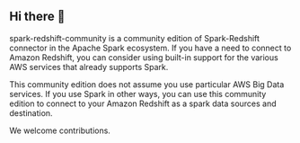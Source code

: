 ## Hi there 👋

spark-redshift-community is a community edition of Spark-Redshift connector in the Apache Spark ecosystem.
If you have a need to connect to Amazon Redshift, you can consider using built-in support for the various
AWS services that already supports Spark. 

This community edition does not assume you use particular AWS Big Data services. If you use Spark in other
ways, you can use this community edition to connect to your Amazon Redshift as a spark data sources and
destination. 

We welcome contributions.

<!--

**Here are some ideas to get you started:**

🙋‍♀️ A short introduction - what is your organization all about?
🌈 Contribution guidelines - how can the community get involved?
👩‍💻 Useful resources - where can the community find your docs? Is there anything else the community should know?
🍿 Fun facts - what does your team eat for breakfast?
🧙 Remember, you can do mighty things with the power of [Markdown](https://docs.github.com/github/writing-on-github/getting-started-with-writing-and-formatting-on-github/basic-writing-and-formatting-syntax)
-->

